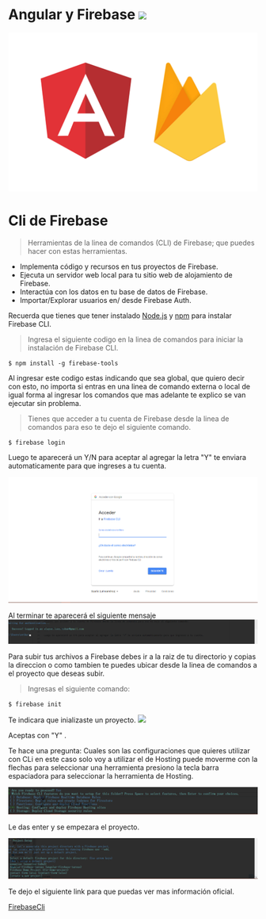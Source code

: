 # Angular y Firebase ![](src/favicon.ico)

![](imgfirebase/angular.png)




# Cli de Firebase
>Herramientas de la linea de comandos (CLI) de Firebase; que puedes hacer con estas herramientas.

* Implementa código y recursos en tus proyectos de Firebase.
* Ejecuta un servidor web local para tu sitio web de alojamiento de Firebase.
* Interactúa con los datos en tu base de datos de Firebase.
* Importar/Explorar usuarios en/ desde Firebase Auth.

Recuerda que tienes que tener instalado [Node.js](http://nodejs.org/) y [npm](https://npmjs.org/) para instalar Firebase CLI.

>Ingresa el siguiente codigo en la linea de comandos para iniciar la instalación de Firebase CLI.

```
$ npm install -g firebase-tools
```
Al ingresar este codigo estas indicando que sea global, que quiero decir con esto, no importa si entras en una linea de comando externa o local de igual forma al ingresar los comandos que mas adelante te explico se van ejecutar sin problema.


>Tienes que acceder a tu cuenta de Firebase desde la linea de comandos para eso te dejo el siguiente comando.
```
$ firebase login
```
Luego te aparecerá un Y/N para aceptar al agregar la letra "Y" te enviara automaticamente para que ingreses a tu cuenta.

![](imgfirebase/firebaselogin.png)


Al terminar te aparecerá el siguiente mensaje
![](imgfirebase/loginfirebasecompleto.png)

Para subir tus archivos a Firebase debes ir a la raiz de tu directorio y copias la direccion o como tambien te puedes ubicar desde la linea de comandos a el proyecto que deseas subir.

>Ingresas el siguiente comando:
```
$ firebase init
```
Te indicara que inializaste un proyecto.
![](imgfirebase/loginfirebasemensaje.png)


Aceptas con "Y" .

Te hace una pregunta: Cuales son las configuraciones que quieres utilizar con CLi en este caso solo voy a utilizar el de Hosting puede moverme con la flechas para seleccionar una herramienta presiono la tecla barra espaciadora para seleccionar la herramienta de Hosting.

![](imgfirebase/herramienta.png)

Le das enter y se empezara el proyecto.

![](imgfirebase/proceso.png)

Te dejo el siguiente link para que puedas ver mas información oficial.

[FirebaseCli](https://firebase.google.com/docs/cli/)




